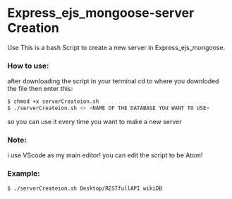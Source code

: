 # Express_ejs_mongoose-server Creation
Use This is a bash Script to create a new server in Express_ejs_mongoose.
### How to use:
after downloading the script 
in your terminal cd to where you downloded the file then enter this:
```sh
$ chmod +x serverCreateion.sh
$ ./serverCreateion.sh <> <NAME OF THE DATABASE YOU WANT TO USE>
```
so you can use it every time you want to make a new server 
### Note:
i use VScode as my main editor! you can edit the script to be Atom!
### Example:
```sh
$ ./serverCreateion.sh Desktop/RESTfullAPI wikiDB
```
